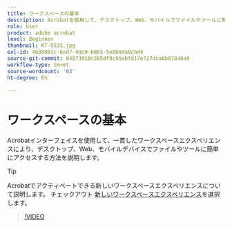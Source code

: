 ```yaml
---
title: ワークスペースの基本
description: Acrobatを使用して、デスクトップ、Web、モバイルでファイルやツールに簡単にアクセスする方法を説明します
role: User
product: adobe acrobat
level: Beginner
thumbnail: KT-5531.jpg
exl-id: 4638061c-6ed7-4dc0-b865-5e0b8da9cbd4
source-git-commit: 04073918c285df9c95ebfd17e727dca6b87846a9
workflow-type: tm+mt
source-wordcount: '63'
ht-degree: 6%

---
```


# ワークスペースの基本

Acrobatインターフェイスを使用して、一貫したワークスペースエクスペリエンスにより、デスクトップ、Web、モバイルデバイスでファイルやツールに簡単にアクセスする方法を説明します。

>[!TIP]
>
>Acrobatでアクティベートできる新しいワークスペースエクスペリエンスについて説明します。 チェックアウト [新しいワークスペースエクスペリエンス](new-workspace.md)を選択します。

>[!VIDEO](https://video.tv.adobe.com/v/337971?hidetitle=true)
